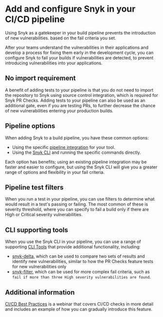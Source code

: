 # Add and configure Snyk in your CI/CD pipeline

Using Snyk as a gatekeeper in your build pipeline prevents the introduction of new vulnerabilities. based on the fail criteria you set.

After your teams understand the vulnerabilities in their applications and develop a process for fixing them early in the development cycle, you can configure Snyk to fail your builds if vulnerabilities are detected, to prevent introducing vulnerabilities into your applications.

## No import requirement

A benefit of adding tests to your pipeline is that you do not need to import the repository to Snyk using source control integration, which is required for Snyk PR Checks. Adding tests to your pipeline can also be used as an additional gate, even if you are testing PRs, to further decrease the chance of new vulnerabilities entering your production builds.

## Pipeline options

When adding Snyk to a build pipeline, you have these common options:&#x20;

* Using the specific [pipeline integration](../../../scm-ide-and-ci-cd-workflow-and-integrations/snyk-ci-cd-integrations/) for your tool.
* Using the [Snyk CLI](../../../snyk-cli/) and running the specific commands directly.&#x20;

Each option has benefits; using an existing pipeline integration may be faster and easier to configure, but using the Snyk CLI will give you a greater range of options and flexibility in your fail criteria.&#x20;

## Pipeline test filters

When you run a test in your pipeline, you can use filters to determine what would result in a test's passing or failing. The most common of these is severity threshold, where you can specify to fail a build only if there are High or Critical severity vulnerabilities.

## CLI supporting tools

When you use the Snyk CLI in your pipeline, you can use a range of supporting [CLI Tools](../../../snyk-cli/scan-and-maintain-projects-using-the-cli/cli-tools/) that provide additional functionality, including:

* [snyk-delta,](../../../snyk-cli/scan-and-maintain-projects-using-the-cli/cli-tools/snyk-delta.md) which can be used to compare two sets of results and identify new vulnerabilities, similar to how the PR Checks feature tests for new vulnerabilities only
* [snyk-filter](../../../snyk-cli/scan-and-maintain-projects-using-the-cli/cli-tools/snyk-filter.md), which can be used for more complex fail criteria, such as `fail if more than three High severity vulnerabilities are found`.

## Additional information

[CI/CD Best Practices](https://www.youtube.com/watch?v=6QS9gRQ0WVU) is a webinar that covers CI/CD checks in more detail and includes an example of how you can gradually introduce this feature.

